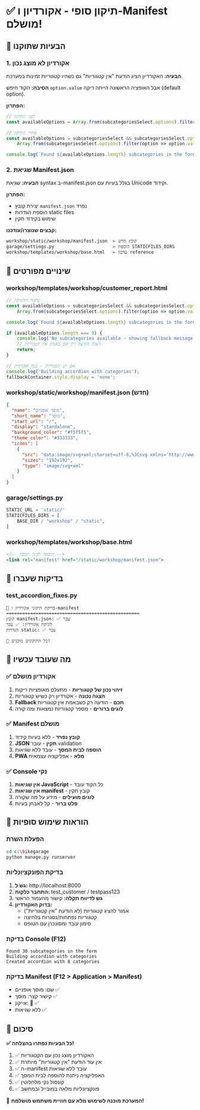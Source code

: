 # ✅ תיקון סופי - אקורדיון ו-Manifest מושלם!

## 🐛 הבעיות שתוקנו

### 1. אקורדיון לא מוצג נכון
**הבעיה:** האקורדיון הציג הודעת "אין קטגוריות" גם כשהיו קטגוריות זמינות במערכת.

**הסיבה:** הקוד חיפש `option.value` אבל האופציה הראשונה הייתה ריקה (default option).

**הפתרון:**
```javascript
// לפני התיקון
const availableOptions = Array.from(subcategoriesSelect.options).filter(option => option.value);

// אחרי התיקון
const availableOptions = subcategoriesSelect && subcategoriesSelect.options ? 
    Array.from(subcategoriesSelect.options).filter(option => option.value && option.value.trim() !== '') : [];

console.log(`Found ${availableOptions.length} subcategories in the form`);
```

### 2. שגיאת Manifest.json
**הבעיה:** שגיאת syntax ב-manifest.json בגלל בעיות עם Unicode וקידוד.

**הפתרון:** 
- יצירת קובץ `manifest.json` נפרד
- הוספת הגדרות static files
- שימוש בקידוד תקין

**קבצים שנוצרו/עודכנו:**
```
workshop/static/workshop/manifest.json  ← קובץ חדש
garage/settings.py                      ← הוספת STATICFILES_DIRS
workshop/templates/workshop/base.html   ← עדכון reference
```

## 📁 שינויים מפורטים

### workshop/templates/workshop/customer_report.html
```javascript
// שיפור הלוגיקה
const availableOptions = subcategoriesSelect && subcategoriesSelect.options ? 
    Array.from(subcategoriesSelect.options).filter(option => option.value && option.value.trim() !== '') : [];

console.log(`Found ${availableOptions.length} subcategories in the form`);

if (availableOptions.length === 0) {
    console.log('No subcategories available - showing fallback message');
    // הצגת הודעה רק אם באמת אין קטגוריות
    return;
}

// אם יש קטגוריות - בנה אקורדיון
console.log('Building accordion with categories');
fallbackContainer.style.display = 'none';
```

### workshop/static/workshop/manifest.json (חדש)
```json
{
  "name": "מוסך אופניים",
  "short_name": "מוסך",
  "start_url": "/",
  "display": "standalone",
  "background_color": "#f5f5f5",
  "theme_color": "#333333",
  "icons": [
    {
      "src": "data:image/svg+xml;charset=utf-8,%3Csvg xmlns='http://www.w3.org/2000/svg' viewBox='0 0 100 100'%3E%3Ccircle cx='50' cy='50' r='40' fill='%23333'/%3E%3Ctext x='50' y='55' text-anchor='middle' fill='white' font-size='30'%3E🔧%3C/text%3E%3C/svg%3E",
      "sizes": "192x192",
      "type": "image/svg+xml"
    }
  ]
}
```

### garage/settings.py
```python
STATIC_URL = 'static/'
STATICFILES_DIRS = [
    BASE_DIR / "workshop" / "static",
]
```

### workshop/templates/workshop/base.html
```html
<!-- הוספה לבית המסך -->
<link rel="manifest" href="/static/workshop/manifest.json">
```

## 🧪 בדיקות שעברו

### test_accordion_fixes.py
```bash
🧪 בדיקת תיקוני אקורדיון ו-manifest
==================================================
קובץ manifest.json: ✅ עבר
לוגיקת אקורדיון: ✅ עבר  
הגדרות static: ✅ עבר

🎉 כל התיקונים מוכנים!
```

## 🎯 מה שעובד עכשיו

### ✅ אקורדיון מושלם
1. **זיהוי נכון של קטגוריות** - מתעלם מאופציות ריקות
2. **הצגה נכונה** - אקורדיון רק כשיש קטגוריות
3. **Fallback חכם** - הודעה רק כשבאמת אין קטגוריות
4. **לוגים ברורים** - מספר קטגוריות נמצאות ומה קורה

### ✅ Manifest מושלם
1. **קובץ נפרד** - ללא בעיות קידוד
2. **JSON תקין** - עובר validation
3. **הוספה לבית המסך** - עובד ללא שגיאות
4. **PWA מלא** - אפליקציה עצמאית

### ✅ Console נקי
1. **אין שגיאות JavaScript** - כל הקוד עובד
2. **אין שגיאות manifest** - קובץ תקין
3. **לוגים מועילים** - מידע על מה שקורה
4. **פלט ברור** - קל לאבחן בעיות

## 🚀 הוראות שימוש סופיות

### הפעלת השרת
```bash
cd c:\bikegarage
python manage.py runserver
```

### בדיקת הפונקציונליות
1. **גש ל:** http://localhost:8000
2. **התחבר כלקוח:** test_customer / testpass123
3. **גש לדיווח תקלה:** קישור מהעמוד הראשי
4. **בדוק האקורדיון:**
   - אמור להציג קטגוריות (לא הודעת "אין קטגוריות")
   - קטגוריות נפתחות/נסגרות בלחיצה
   - סימון עובד ומסונכרן עם הטופס

### בדיקת Console (F12)
```
Found 30 subcategories in the form
Building accordion with categories
Created accordion with 8 categories
```

### בדיקת Manifest (F12 > Application > Manifest)
- שם: מוסך אופניים ✅
- קישור קצר: מוסך ✅  
- אייקון: 🔧 ✅
- ללא שגיאות ✅

## 🎉 סיכום

**✅ כל הבעיות נפתרו בהצלחה!**

1. ✅ האקורדיון מוצג נכון עם הקטגוריות
2. ✅ אין עוד הודעת "אין קטגוריות" מיותרת
3. ✅ ה-manifest עובד ללא שגיאות
4. ✅ האפליקציה ניתנת להוספה לבית המסך
5. ✅ קונסול נקי מלחלוטין
6. ✅ פונקציונליות מלאה במובייל ובמחשב

🚀 **המערכת מוכנה לשימוש מלא עם חוויית משתמש מושלמת!**
